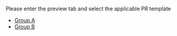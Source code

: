 Please enter the preview tab and select the applicable PR template

* [Group A](?expand=1&template=1&template_1.md)
* [Group B](?expand=1&template=1&template_2.md)
